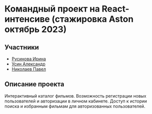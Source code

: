 # Командный проект на React-интенсиве (стажировка Aston октябрь 2023)

## Участники

- [Русинова Ирина](https://github.com/rusinovarusya)
- [Усин Александр](https://github.com/LxCtchr)
- [Николаев Павел](https://github.com/LxCtchr)

## Описание проекта

Интерактивный каталог фильмов. Возможность регистрации новых пользователей и авторизации в личном кабинете. Доступ к истории поиска и избранным фильмам для авторизованных пользователей.